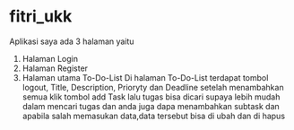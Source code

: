 # fitri_ukk
Aplikasi saya ada 3 halaman yaitu
1. Halaman Login
2. Halaman Register
3. Halaman utama To-Do-List
   Di halaman To-Do-List terdapat tombol logout, Title, Description, Prioryty dan Deadline setelah menambahkan semua klik tombol add Task
   lalu tugas bisa dicari supaya lebih mudah dalam mencari tugas dan anda juga dapa menambahkan subtask dan apabila salah memasukan data,data tersebut bisa di ubah dan di hapus
